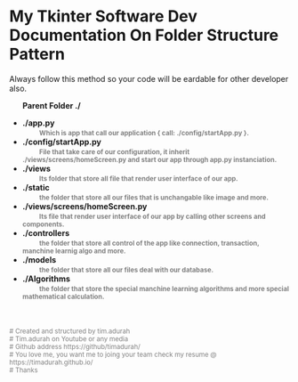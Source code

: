 <h1>My Tkinter Software Dev Documentation On Folder Structure Pattern</h1>
<p>Always follow this method so your code will be eardable for other developer also.</p>

<ul>

<b>Parent Folder ./</b>

<li><b>./app.py <br><small style="margin-left:30px; color:gray;">Which is app that call our application { call: ./config/startApp.py }.</small></b></li>

<li><b>./config/startApp.py <br><small style="margin-left:30px; color:gray;">File that take care of our configuration, it inherit ./views/screens/homeScreen.py and start our app through app.py instanciation.</small></b></li>

<li><b>./views <br><small style="margin-left:30px; color:gray;">Its folder that store all file that render user interface of  our app.</small></b></li>

<li><b>./static <br><small style="margin-left:30px; color:gray;">the folder that store all our files that is unchangable like image and more.</small></b></li>

<li><b>./views/screens/homeScreen.py <br><small style="margin-left:30px; color:gray;">Its file that render user interface of  our app by calling other screens and components.</small></b></li>

<li><b>./controllers <br><small style="margin-left:30px; color:gray;">the folder that store all control of the app like connection, transaction, manchine learnig algo and more.</small></b></li>

<li><b>./models <br><small style="margin-left:30px; color:gray;">the folder that store all our files deal with our database.</small></b></li>

<li><b>./Algorithms <br><small style="margin-left:30px; color:gray;">the folder that store  the special  manchine learning algorithms and more special mathematical calculation.</small></b></li>
</ul>
<br>
<br>
<small style="color:gray;">
# Created and structured by tim.adurah
<br>
# Tim.adurah on  Youtube or any media
<br>
# Github address https://github/timadurah/
<br>
# You love me, you want me to joing your team check my resume @ https://timadurah.github.io/
<br>
# Thanks
</small>
